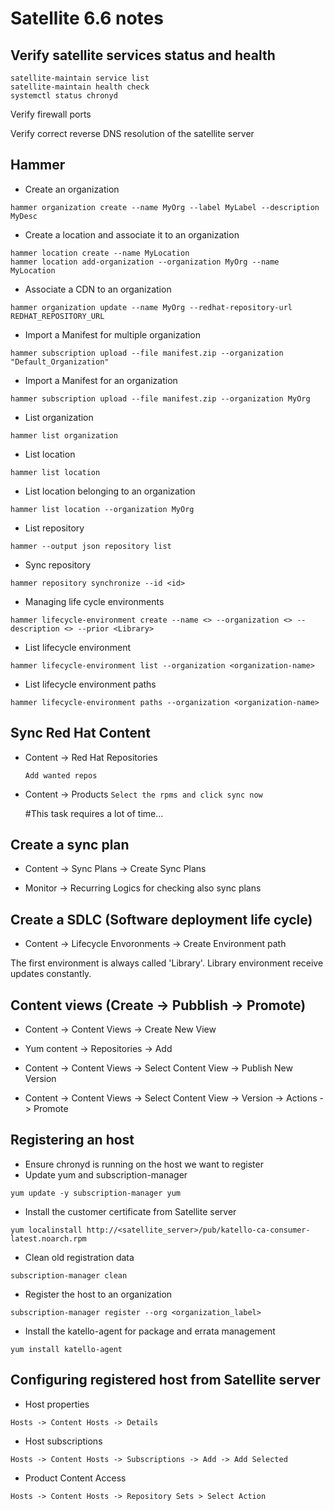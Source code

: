 # Satellite 6.6 notes

## Verify satellite services status and health

``` 
satellite-maintain service list
satellite-maintain health check
systemctl status chronyd
```

Verify firewall ports

Verify correct reverse DNS resolution of the satellite server

## Hammer
- Create an organization

```hammer organization create --name MyOrg --label MyLabel --description MyDesc```

- Create a location and associate it to an organization

```
hammer location create --name MyLocation
hammer location add-organization --organization MyOrg --name MyLocation  
```

- Associate a CDN to an organization

```hammer organization update --name MyOrg --redhat-repository-url REDHAT_REPOSITORY_URL```

- Import a Manifest for multiple organization

```hammer subscription upload --file manifest.zip --organization "Default_Organization" ```

- Import a Manifest for an organization

```hammer subscription upload --file manifest.zip --organization MyOrg```

- List organization

```hammer list organization```

- List location

```hammer list location```

- List location belonging to an organization

```hammer list location --organization MyOrg```

- List repository

```hammer --output json repository list```

- Sync repository

```hammer repository synchronize --id <id>```

- Managing life cycle environments 

```hammer lifecycle-environment create --name <> --organization <> --description <> --prior <Library>```

- List lifecycle environment
  
```hammer lifecycle-environment list --organization <organization-name>```

- List lifecycle environment paths

```hammer lifecycle-environment paths --organization <organization-name>```


## Sync Red Hat Content

- Content -> Red Hat Repositories
  ```
  Add wanted repos
  ```
  
- Content -> Products
  ```Select the rpms and click sync now```
  
  #This task requires a lot of time...
  
  
## Create a sync plan

 - Content -> Sync Plans -> Create Sync Plans
 
 - Monitor -> Recurring Logics for checking also sync plans
 
## Create a SDLC (Software deployment life cycle)

 - Content -> Lifecycle Envoronments -> Create Environment path
 
The first environment is always called 'Library'.
Library environment receive updates constantly.


## Content views (Create -> Pubblish -> Promote)

- Content -> Content Views -> Create New View

- Yum content -> Repositories -> Add

- Content -> Content Views -> Select Content View -> Publish New Version

- Content -> Content Views -> Select Content View -> Version -> Actions -> Promote

## Registering an host

- Ensure chronyd is running on the host we want to register
- Update yum and subscription-manager

```yum update -y subscription-manager yum```

- Install the customer certificate from Satellite server

```yum localinstall http://<satellite_server>/pub/katello-ca-consumer-latest.noarch.rpm```

- Clean old registration data

```subscription-manager clean```

- Register the host to an organization

```subscription-manager register --org <organization_label>```

- Install the katello-agent for package and errata management

```yum install katello-agent```

## Configuring registered host from Satellite server

- Host properties

```Hosts -> Content Hosts -> Details```

- Host subscriptions

```Hosts -> Content Hosts -> Subscriptions -> Add -> Add Selected```

- Product Content Access

```Hosts -> Content Hosts -> Repository Sets > Select Action ```










